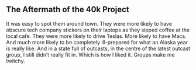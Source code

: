 ## The Aftermath of the 40k Project

It was easy to spot them around town. They were more likely to have obscure tech company stickers on their laptops as they sipped coffee at the local cafe. They were more likely to drive Teslas. More likely to have Macs. And much more likely to be completely ill-prepared for what an Alaska year is really like. And in a state full of outcasts, in the centre of the latest outcast group, I still didn’t really fit in. Which is how I liked it. Groups make me twitchy.

